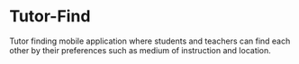 # Tutor-Find
Tutor finding mobile application where students and teachers can find each other by their preferences such as medium of instruction and location.
